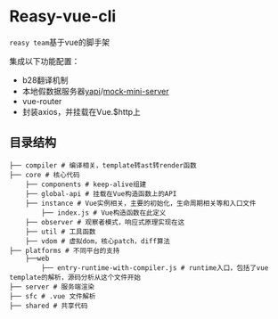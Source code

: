 # Reasy-vue-cli
`reasy team`基于vue的脚手架

集成以下功能配置：
- b28翻译机制
- 本地假数据服务器[yapi]()/[mock-mini-server](https://github.com/moshang-xc/mock-mini-server)
- vue-router
- 封装axios，并挂载在Vue.$http上

## 目录结构
```
├── compiler # 编译相关，template转ast转render函数
├── core # 核心代码
    ├── components # keep-alive组建
    ├── global-api # 挂载在Vue构造函数上的API
    ├── instance # Vue实例相关，主要的初始化，生命周期相关等和入口文件
        ├── index.js # Vue构造函数在此定义
    ├── observer # 观察者模式，响应式原理实现在这
    ├── util # 工具函数
    ├── vdom # 虚拟dom，核心patch，diff算法
├── platforms # 不同平台的支持
    ├──web
        ├── entry-runtime-with-compiler.js # runtime入口，包括了vue template的解析，源码分析从这个文件开始 
├── server # 服务端渲染
├── sfc # .vue 文件解析
├── shared # 共享代码
```